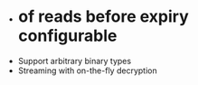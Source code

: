 * # of reads before expiry configurable
* Support arbitrary binary types
* Streaming with on-the-fly decryption
